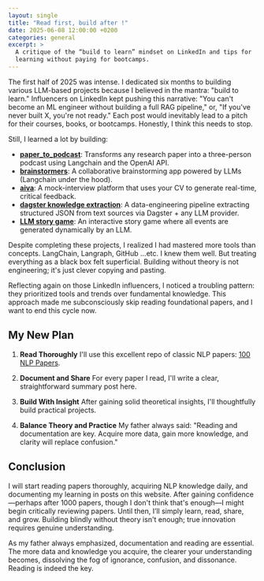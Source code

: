 ```yaml
---
layout: single
title: "Read first, build after !"
date: 2025-06-08 12:00:00 +0200
categories: general
excerpt: >
  A critique of the “build to learn” mindset on LinkedIn and tips for
  learning without paying for bootcamps.
---
```



The first half of 2025 was intense. I dedicated six months to building various LLM-based projects because I believed in the mantra: "build to learn." Influencers on LinkedIn kept pushing this narrative: "You can't become an ML engineer without building a full RAG pipeline," or, "If you've never built X, you're not ready." Each post would inevitably lead to a pitch for their courses, books, or bootcamps. Honestly, I think this needs to stop.

Still, I learned a lot by building:

- [**paper_to_podcast**](https://github.com/Azzedde/paper_to_podcast): Transforms any research paper into a three-person podcast using Langchain and the OpenAI API.  
- [**brainstormers**](https://github.com/Azzedde/brainstormers): A collaborative brainstorming app powered by LLMs (Langchain under the hood).  
- [**aiva**](https://github.com/Azzedde/aiva_mock_interviews): A mock-interview platform that uses your CV to generate real-time, critical feedback.  
- [**dagster knowledge extraction**](https://github.com/Azzedde/LLM_Story_Game): A data-engineering pipeline extracting structured JSON from text sources via Dagster + any LLM provider.  
- [**LLM story game**](https://github.com/mlengineershub/dagster_qa_extractor): An interactive story game where all events are generated dynamically by an LLM.


Despite completing these projects, I realized I had mastered more tools than concepts. LangChain, Langraph, GitHub ...etc. I knew them well. But treating everything as a black box felt superficial. Building without theory is not engineering; it's just clever copying and pasting.

Reflecting again on those LinkedIn influencers, I noticed a troubling pattern: they prioritized tools and trends over fundamental knowledge. This approach made me subconsciously skip reading foundational papers, and I want to end this cycle now.

## My New Plan

1. **Read Thoroughly**
   I'll use this excellent repo of classic NLP papers:
   [100 NLP Papers](https://github.com/mhagiwara/100-nlp-papers).

2. **Document and Share**
   For every paper I read, I'll write a clear, straightforward summary post here.

3. **Build With Insight**
   After gaining solid theoretical insights, I'll thoughtfully build practical projects.

4. **Balance Theory and Practice**
   My father always said: "Reading and documentation are key. Acquire more data, gain more knowledge, and clarity will replace confusion."

## Conclusion

I will start reading papers thoroughly, acquiring NLP knowledge daily, and documenting my learning in posts on this website. After gaining confidence—perhaps after 1000 papers, though I don't think that's enough—I might begin critically reviewing papers. Until then, I’ll simply learn, read, share, and grow. Building blindly without theory isn't enough; true innovation requires genuine understanding.

As my father always emphasized, documentation and reading are essential. The more data and knowledge you acquire, the clearer your understanding becomes, dissolving the fog of ignorance, confusion, and dissonance. Reading is indeed the key.
